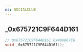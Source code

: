 ```yaml
---
ns: SOCIALCLUB
---
```

## _0x675721C9F644D161

```c
// 0x675721C9F644D161 0x486867E6
void _0x675721C9F644D161();
```


